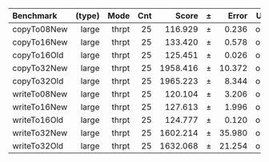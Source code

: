 Benchmark | (type) | Mode | Cnt | Score | ± | Error | Units
:---------|-------:|-----:|----:|------:|---|------:|-----:
copyTo08New | large | thrpt | 25 | 116.929 | ± | 0.236 | ops/s
copyTo16New | large | thrpt | 25 | 133.420 | ± | 0.578 | ops/s
copyTo16Old | large | thrpt | 25 | 125.451 | ± | 0.026 | ops/s
copyTo32New | large | thrpt | 25 | 1958.416 | ± | 10.372 | ops/s
copyTo32Old | large | thrpt | 25 | 1965.223 | ± | 8.344 | ops/s
writeTo08New | large | thrpt | 25 | 120.104 | ± | 3.206 | ops/s
writeTo16New | large | thrpt | 25 | 127.613 | ± | 1.996 | ops/s
writeTo16Old | large | thrpt | 25 | 124.777 | ± | 0.120 | ops/s
writeTo32New | large | thrpt | 25 | 1602.214 | ± | 35.980 | ops/s
writeTo32Old | large | thrpt | 25 | 1632.068 | ± | 21.254 | ops/s
